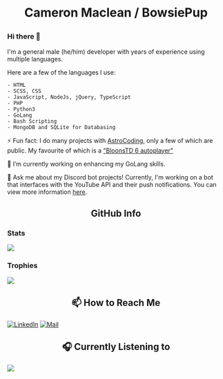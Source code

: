 # <p align="center"> Cameron Maclean / BowsiePup </p>

### Hi there 👋

I'm a general male (he/him) developer with years of experience using multiple languages.

Here are a few of the languages I use:

```asciidoc
- HTML
- SCSS, CSS
- JavaScript, NodeJs, jQuery, TypeScript
- PHP
- Python3
- GoLang
- Bash Scripting
- MongoDB and SQLite for Databasing
```

⚡ Fun fact: I do many projects with [AstroCoding](AstroCoding "Mark H"), only a few of which are public. My favourite of which is a ["BloonsTD 6 autoplayer"](Featured "Click here")


🌱 I’m currently working on enhancing my GoLang skills.

💬 Ask me about my Discord bot projects! Currently, I'm working on a bot that interfaces with the YouTube API and their push notifications. You can view more information [here](YouTubeBotOnTopGG "YouTubeBot on Top.gg").

## <p align="center"> GitHub Info

### Stats

<img align="center" src="https://github-readme-stats.vercel.app/api?username=BowsiePup&show_icons=true&theme=dracula" />

### Trophies

<img align="center" src="https://github-profile-trophy.vercel.app/?username=BowsiePup&theme=dracula" />


## <p align="center"> 📫 How to Reach Me 

[![LinkedIn][LinkedIn]][LinkedIn-URL]
[![Mail][Mail]][Mail-URL] 


## <p align="center"> 🎧 Currently Listening to

<a href="https://open.spotify.com/user/22323o4hwe22p7gbgdzxffwwy"><img align="center" src="https://spotify-status-widget.vercel.app/api/spotify" /></a>



<!-- Links Etc-->
[AstroCoding]: https://github.com/AstroCoding
[Featured]: https://github.com/AstroCoding/btd6_autoplay
[YouTubeBotOnTopGG]: https://top.gg/bot/youtube
[LinkedIn-URL]: https://linkedin.com/in/cameron-r-maclean
[Mail-URL]: https://mail.google.com/mail?view=cm&source=mailto&to=cameronrhmac@gmail.com

<!-- Shields -->
[LinkedIn]: https://img.shields.io/badge/LinkedIn-0077B5?style=for-the-badge&logo=linkedin&logoColor=white
[Mail]: https://img.shields.io/badge/Gmail-D14836?style=for-the-badge&logo=gmail&logoColor=white
